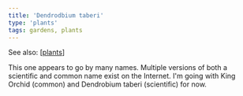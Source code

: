 ```yaml
---
title: 'Dendrodbium taberi'
type: 'plants'
tags: gardens, plants
---
```


See also: [[plants]]

This one appears to go by many names. Multiple versions of both a scientific and common name exist on the Internet. I'm going with King Orchid (common) and Dendrobium taberi (scientific) for now.



[//begin]: # "Autogenerated link references for markdown compatibility"
[plants]: plants "Plants"
[//end]: # "Autogenerated link references"